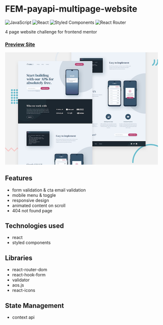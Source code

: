 # FEM-payapi-multipage-website

![JavaScript](https://img.shields.io/badge/javascript-%23323330.svg?style=for-the-badge&logo=javascript&logoColor=%23F7DF1E)
![React](https://img.shields.io/badge/react-%2320232a.svg?style=for-the-badge&logo=react&logoColor=%2361DAFB)
![Styled Components](https://img.shields.io/badge/styled--components-DB7093?style=for-the-badge&logo=styled-components&logoColor=white)
![React Router](https://img.shields.io/badge/React_Router-CA4245?style=for-the-badge&logo=react-router&logoColor=white)

4 page website challenge for frontend mentor

### [Preview Site](https://fem-payapi-multi-page-website-challenge.netlify.app/)

[1]: ./src/assets/preview.jpg
[2]: https://fem-payapi-multi-page-website-challenge.netlify.app/
[![preview site][1]][2]

## Features
- form validation & cta email validation
- mobile menu & toggle
- responsive design
- animated content on scroll
- 404 not found page

## Technologies used
- react
- styled components

## Libraries
- react-router-dom
- react-hook-form
- validator
- aos.js
- react-icons

## State Management
- context api

